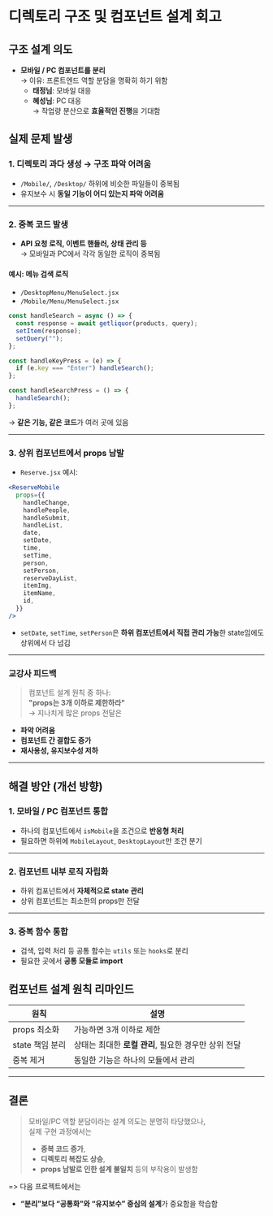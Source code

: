 # 디렉토리 구조 및 컴포넌트 설계 회고

## 구조 설계 의도

- **모바일 / PC 컴포넌트를 분리**  
  → 이유: 프론트엔드 역할 분담을 명확히 하기 위함
  - **태정님**: 모바일 대응
  - **혜성님**: PC 대응  
    → 작업량 분산으로 **효율적인 진행**을 기대함

## 실제 문제 발생

### 1. 디렉토리 과다 생성 → **구조 파악 어려움**

- `/Mobile/`, `/Desktop/` 하위에 비슷한 파일들이 중복됨
- 유지보수 시 **동일 기능이 어디 있는지 파악 어려움**

---

### 2. 중복 코드 발생

- **API 요청 로직, 이벤트 핸들러, 상태 관리 등**  
  → 모바일과 PC에서 각각 동일한 로직이 중복됨

#### 예시: 메뉴 검색 로직

- `/DesktopMenu/MenuSelect.jsx`
- `/Mobile/Menu/MenuSelect.jsx`

```jsx
const handleSearch = async () => {
  const response = await getliquor(products, query);
  setItem(response);
  setQuery("");
};

const handleKeyPress = (e) => {
  if (e.key === "Enter") handleSearch();
};

const handleSearchPress = () => {
  handleSearch();
};
```

→ **같은 기능, 같은 코드**가 여러 곳에 있음

---

### 3. 상위 컴포넌트에서 props 남발

- `Reserve.jsx` 예시:

```jsx
<ReserveMobile
  props={{
    handleChange,
    handlePeople,
    handleSubmit,
    handleList,
    date,
    setDate,
    time,
    setTime,
    person,
    setPerson,
    reserveDayList,
    itemImg,
    itemName,
    id,
  }}
/>
```

- `setDate`, `setTime`, `setPerson`은 **하위 컴포넌트에서 직접 관리 가능**한 state임에도 상위에서 다 넘김

---

### 교강사 피드백

> 컴포넌트 설계 원칙 중 하나:  
> **"props는 3개 이하로 제한하라"**  
> → 지나치게 많은 props 전달은

- **파악 어려움**
- **컴포넌트 간 결합도 증가**
- **재사용성, 유지보수성 저하**

---

## 해결 방안 (개선 방향)

### 1. **모바일 / PC 컴포넌트 통합**

- 하나의 컴포넌트에서 `isMobile`을 조건으로 **반응형 처리**
- 필요하면 하위에 `MobileLayout`, `DesktopLayout`만 조건 분기

---

### 2. **컴포넌트 내부 로직 자립화**

- 하위 컴포넌트에서 **자체적으로 state 관리**
- 상위 컴포넌트는 최소한의 props만 전달

---

### 3. **중복 함수 통합**

- 검색, 입력 처리 등 공통 함수는 `utils` 또는 `hooks`로 분리
- 필요한 곳에서 **공통 모듈로 import**

## 컴포넌트 설계 원칙 리마인드

| 원칙            | 설명                                                 |
| --------------- | ---------------------------------------------------- |
| props 최소화    | 가능하면 3개 이하로 제한                             |
| state 책임 분리 | 상태는 최대한 **로컬 관리**, 필요한 경우만 상위 전달 |
| 중복 제거       | 동일한 기능은 하나의 모듈에서 관리                   |

---

## 결론

> 모바일/PC 역할 분담이라는 설계 의도는 분명히 타당했으나,  
> 실제 구현 과정에서는
>
> - **중복 코드 증가**,
> - **디렉토리 복잡도 상승**,
> - **props 남발로 인한 설계 불일치** 등의 부작용이 발생함

=> 다음 프로젝트에서는

- **“분리”보다 “공통화”와 “유지보수” 중심의 설계**가 중요함을 학습함
